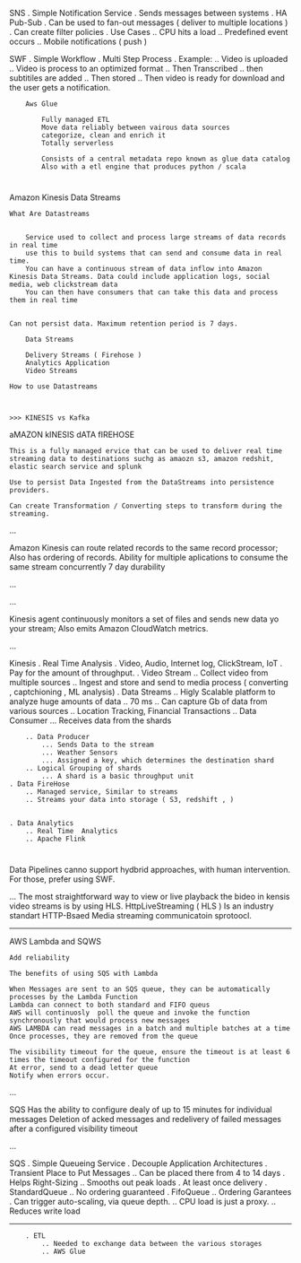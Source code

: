 



SNS
    . Simple Notification Service
    . Sends messages between systems
    . HA Pub-Sub
    . Can be used to fan-out messages ( deliver to multiple locations )
    . Can create filter policies
    . Use Cases
        .. CPU hits a load
        .. Predefined event occurs
        .. Mobile notifications ( push )


SWF
    . Simple Workflow
    . Multi Step Process
    . Example:
        .. Video is uploaded
        .. Video is process to an optimized format
        .. Then Transcribed
        .. then subtitiles are added
        .. Then stored
        .. Then video is ready for download and the user gets a notification.




		Aws Glue

			Fully managed ETL
			Move data reliably between vairous data sources
			categorize, clean and enrich it
			Totally serverless

			Consists of a central metadata repo known as glue data catalog
			Also with a etl engine that produces python / scala




# 


Amazon Kinesis Data Streams
	
	What Are Datastreams


		Service used to collect and process large streams of data records in real time
		use this to build systems that can send and consume data in real time.
		You can have a continuous stream of data inflow into Amazon Kinesis Data Streams. Data could include application logs, social media, web clickstream data
		You can then have consumers that can take this data and process them in real time


	Can not persist data. Maximum retention period is 7 days.

		Data Streams
				
		Delivery Streams ( Firehose )
		Analytics Application
		Video Streams

	How to use Datastreams



	>>> KINESIS vs Kafka

aMAZON kINESIS dATA fIREHOSE

	This is a fully managed ervice that can be used to deliver real time streaming data to destinations suchg as amaozn s3, amazon redshit, elastic search service and splunk

	Use to persist Data Ingested from the DataStreams into persistence providers.

	Can create Transformation / Converting steps to transform during the streaming.


...


Amazon Kinesis can route related records to the same record processor; 
	Also has ordering of records.
	Ability for multiple aplications to consume the same stream concurrently
	7 day durability

...

...

Kinesis agent continuously monitors a set of files and sends new data yo your stream; Also emits Amazon CloudWatch metrics.


...


Kinesis
    . Real Time Analysis
    . Video, Audio, Internet log, ClickStream, IoT
    . Pay for the amount of throughput.
    . Video Stream
        .. Collect video from multiple sources
        .. Ingest and store and send to media process ( converting , captchioning , ML analysis)
    . Data Streams
        .. Higly Scalable platform to analyze huge amounts of data
        .. 70 ms
        .. Can capture Gb of data from various sources
        .. Location Tracking, Financial Transactions
        .. Data Consumer
            ... Receives data from the shards

        .. Data Producer
            ... Sends Data to the stream
            ... Weather Sensors
            ... Assigned a key, which determines the destination shard
        .. Logical Grouping of shards
            ... A shard is a basic throughput unit
    . Data FireHose
        .. Managed service, Similar to streams
        .. Streams your data into storage ( S3, redshift , )
         

    . Data Analytics
        .. Real Time  Analytics
        .. Apache Flink   


# 


Data Pipelines canno support hydbrid approaches, with human intervention. For those, prefer using SWF.


...
The most straightforward way to view or live playback the bideo in kensis video streams is by using HLS. HttpLiveStreaming ( HLS ) Is an industry standart HTTP-Bsaed Media streaming communicatoin sprotoocl. 




___


AWS Lambda and SQWS

	Add reliability

	The benefits of using SQS with Lambda

	When Messages are sent to an SQS queue, they can be automatically processes by the Lambda Function
	Lambda can connect to both standard and FIFO queus
	AWS will continuosly  poll the queue and invoke the function synchronously that would process new messages
	AWS LAMBDA can read messages in a batch and multiple batches at a time
	Once processes, they are removed from the queue

	The visibility timeout for the queue, ensure the timeout is at least 6 times the timeout configured for the function
	At error, send to a dead letter queue
	Notify when errors occur.



...


SQS Has the ability to configure dealy of up to 15 minutes for individual messages
	Deletion of acked messages and redelivery of failed messages after a configured visibility timeout



...


SQS
    . Simple Queueing Service
    . Decouple Application Architectures
    . Transient Place to Put Messages
        .. Can be placed there from 4 to 14 days
    . Helps Right-Sizing
        .. Smooths out peak loads
    . At least once delivery
    . StandardQueue
        .. No ordering guaranteed
    . FifoQueue
        .. Ordering Garantees
    . Can trigger auto-scaling, via queue depth.
        .. CPU load is just a proxy.
        .. Reduces write load




___

        . ETL
            .. Needed to exchange data between the various storages 
            .. AWS Glue
